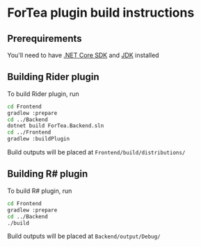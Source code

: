 ﻿ForTea plugin build instructions
====
Prerequirements
----
You'll need to have [.NET Core SDK](https://dotnet.microsoft.com/download) and [JDK](https://www.oracle.com/technetwork/java/javase/downloads/index.html) installed

Building Rider plugin
----
To build Rider plugin, run
```bash
cd Frontend
gradlew :prepare
cd ../Backend
dotnet build ForTea.Backend.sln
cd ../Frontend
gradlew :buildPlugin
```
Build outputs will be placed at `Frontend/build/distributions/`

Building R# plugin
----
To build R# plugin, run
```bash
cd Frontend
gradlew :prepare
cd ../Backend
./build
```
Build outputs will be placed at `Backend/output/Debug/`
